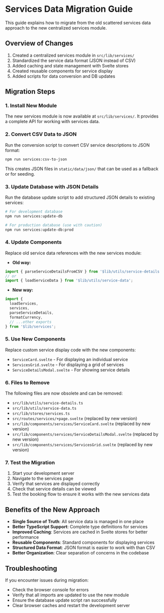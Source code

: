 # Services Data Migration Guide

This guide explains how to migrate from the old scattered services data approach to the new centralized services module.

## Overview of Changes

1. Created a centralized services module in `src/lib/services/`
2. Standardized the service data format (JSON instead of CSV)
3. Added caching and state management with Svelte stores
4. Created reusable components for service display
5. Added scripts for data conversion and DB updates

## Migration Steps

### 1. Install New Module

The new services module is now available at `src/lib/services/`. It provides a complete API for working with services data.

### 2. Convert CSV Data to JSON

Run the conversion script to convert CSV service descriptions to JSON format:

```bash
npm run services:csv-to-json
```

This creates JSON files in `static/data/json/` that can be used as a fallback or for seeding.

### 3. Update Database with JSON Details

Run the database update script to add structured JSON details to existing services:

```bash
# For development database
npm run services:update-db

# For production database (use with caution)
npm run services:update-db:prod
```

### 4. Update Components

Replace old service data references with the new services module:

- **Old way:**
```typescript
import { parseServiceDetailsFromCSV } from '$lib/utils/service-details';
// or
import { loadServiceData } from '$lib/utils/service-data';
```

- **New way:**
```typescript
import { 
  loadServices, 
  services, 
  parseServiceDetails,
  formatCurrency,
  // ...other exports
} from '$lib/services';
```

### 5. Use New Components

Replace custom service display code with the new components:

- `ServiceCard.svelte` - For displaying an individual service
- `ServicesGrid.svelte` - For displaying a grid of services
- `ServiceDetailsModal.svelte` - For showing service details

### 6. Files to Remove

The following files are now obsolete and can be removed:

- `src/lib/utils/service-details.ts`
- `src/lib/utils/service-data.ts`
- `src/lib/stores/services.ts`
- `src/routes/services/+page.svelte` (replaced by new version)
- `src/lib/components/services/ServiceCard.svelte` (replaced by new version)
- `src/lib/components/services/ServiceDetailsModal.svelte` (replaced by new version)
- `src/lib/components/services/ServicesGrid.svelte` (replaced by new version)

### 7. Test the Migration

1. Start your development server
2. Navigate to the services page
3. Verify that services are displayed correctly
4. Check that service details can be viewed
5. Test the booking flow to ensure it works with the new services data

## Benefits of the New Approach

- **Single Source of Truth**: All service data is managed in one place
- **Better TypeScript Support**: Complete type definitions for services
- **Improved Caching**: Services are cached in Svelte stores for better performance
- **Reusable Components**: Standard components for displaying services
- **Structured Data Format**: JSON format is easier to work with than CSV
- **Better Organization**: Clear separation of concerns in the codebase

## Troubleshooting

If you encounter issues during migration:

- Check the browser console for errors
- Verify that all imports are updated to use the new module
- Ensure the database update script ran successfully
- Clear browser caches and restart the development server
